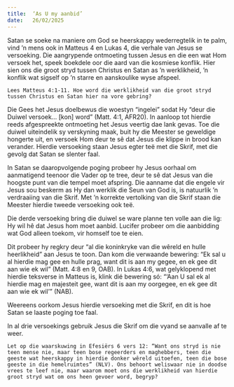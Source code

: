 ```yaml
---
title:  ‘As U my aanbid’
date:   26/02/2025
---
```


Satan se soeke na maniere om God se heerskappy wederregtelik in te palm, vind ’n mens ook in Matteus 4 en Lukas 4, die verhale van Jesus se versoeking. Die aangrypende ontmoeting tussen Jesus en die een wat Hom versoek het, speek boekdele oor die aard van die kosmiese konflik. Hier sien ons die groot stryd tussen Christus en Satan as ’n werklikheid, ’n konflik wat sigself op ’n starre en aanskoulike wyse afspeel.

`Lees Matteus 4:1-11. Hoe word die werklikheid van die groot stryd tussen Christus en Satan hier na vore gebring?`

Die Gees het Jesus doelbewus die woestyn “ingelei” sodat Hy “deur die Duiwel versoek… [kon] word” (Matt. 4:1, AFR20). In aanloop tot hierdie reeds afgespreekte ontmoeting het Jesus veertig dae lank gevas. Toe die duiwel uiteindelik sy verskyning maak, buit hy die Meester se geweldige hongerte uit, en versoek Hom deur te sê dat Jesus die klippe in brood kan verander. Hierdie versoeking staan Jesus egter teë met die Skrif, met die gevolg dat Satan se slenter faal.

In Satan se daaropvolgende poging probeer hy Jesus oorhaal om aanmatigend teenoor die Vader op te tree, deur te sê dat Jesus van die hoogste punt van die tempel moet afspring. Die aanname dat die engele vir Jesus sou beskerm as Hy dan werklik die Seun van God is, is natuurlik ’n verdraaiing van die Skrif. Met ’n korrekte vertolking van die Skrif staan die Meester hierdie tweede versoeking ook teë.

Die derde versoeking bring die duiwel se ware planne ten volle aan die lig: Hy wil hê dat Jesus hom moet aanbid. Lucifer probeer om die aanbidding wat God alleen toekom, vir homself toe te eien.

Dit probeer hy regkry deur “al die koninkryke van die wêreld en hulle heerlikheid” aan Jesus te toon. Dan kom die verwaande bewering: “Ek sal u al hierdie mag gee en hulle prag, want dit is aan my gegee, en ek gee dit aan wie ek wil” (Matt. 4:8 en 9, OAB). In Lukas 4:6, wat gelyklopend met hierdie teksverse in Matteus is, klink dié bewering só: “‘Aan U sal ek al hierdie mag en majesteit gee, want dit is aan my oorgegee, en ek gee dit aan wie ek wil’” (NAB).

Weereens oorkom Jesus hierdie versoeking met die Skrif, en dit is hoe Satan se laaste poging toe faal.

In al drie versoekings gebruik Jesus die Skrif om die vyand se aanvalle af te weer.

`Let op die waarskuwing in Efesiërs 6 vers 12: “Want ons stryd is nie teen mense nie, maar teen bose regeerders en maghebbers, teen die geeste wat heerskappy in hierdie donker wêreld uitoefen, teen die bose geeste in die hemelruimtes” (NLV). Ons behoort weliswaar nie in doodse vrees te leef nie, maar waarom moet ons die werklikheid van hierdie groot stryd wat om ons heen gevoer word, begryp?`